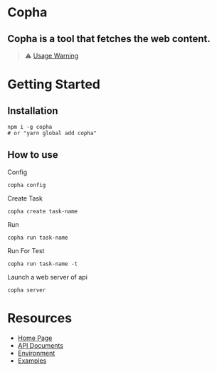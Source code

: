 # Copha
## Copha is a tool that fetches the web content.

> ⚠️ [Usage Warning](https://copha.net/usage_warning)

# Getting Started
## Installation
```
npm i -g copha
# or "yarn global add copha"
```

## How to use

Config
```
copha config
```

Create Task
```
copha create task-name
```

Run
```
copha run task-name
```

Run For Test
```
copha run task-name -t
```

Launch a web server of api
```
copha server
```

# Resources
* [Home Page](https://copha.net)
* [API Documents](https://copha.net/api)
* [Environment](https://copha.net/env)
* [Examples](https://copha.net/examples)
